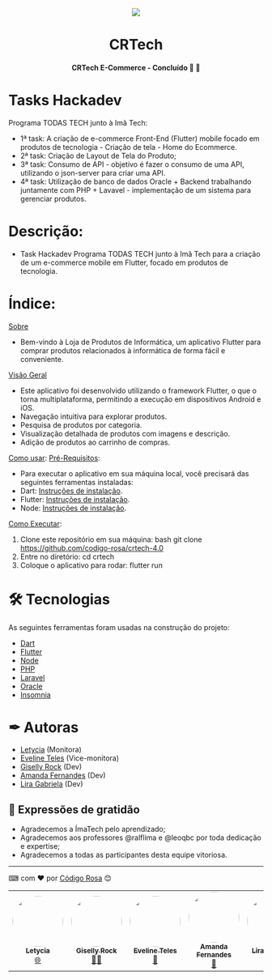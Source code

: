 <p align="center">
 <img src="https://github.com/codigo-rosa/crtech/assets/142268843/43eb7779-b04b-4a3a-bb52-343c132d4bd8"/>
</p>

<h1 align="center"> CRTech </h1>

 <h4 align="center"> 
	 CRTech E-Commerce - Concluído 🚀 🚀 
</h4>


# Tasks Hackadev
Programa TODAS TECH junto à Imã Tech:

- 1ª task: A criação de e-commerce Front-End (Flutter) mobile focado em produtos de tecnologia - Criação de tela - Home do Ecommerce.
- 2ª task: Criação de Layout de Tela do Produto;
- 3ª task: Consumo de API - objetivo é fazer o consumo de uma API, utilizando o json-server para criar uma API.
- 4ª task: Utilização de banco de dados Oracle + Backend trabalhando juntamente com PHP + Lavavel - implementação de um sistema para gerenciar produtos.

# Descrição:
- Task Hackadev Programa TODAS TECH junto à Imã Tech para a criação de um e-commerce mobile em Flutter, focado em produtos de tecnologia.

# Índice:

[Sobre](#Sobre)
- Bem-vindo à Loja de Produtos de Informática, um aplicativo Flutter para comprar produtos relacionados à informática de forma fácil e conveniente.

[Visão Geral](#VisãoGeral)
- Este aplicativo foi desenvolvido utilizando o framework Flutter, o que o torna multiplataforma, permitindo a execução em dispositivos Android e iOS.
- Navegação intuitiva para explorar produtos.
- Pesquisa de produtos por categoria.
- Visualização detalhada de produtos com imagens e descrição.
- Adição de produtos ao carrinho de compras.

[Como usar](#como-usar):
 [Pré-Requisitos](#pre-requisitos):
- Para executar o aplicativo em sua máquina local, você precisará das seguintes ferramentas instaladas:
- Dart: [Instruções de instalação](https://dart.dev/get-dart).
- Flutter: [Instruções de instalação](https://flutter.dev/docs/get-started/install).
- Node: [Instruções de instalação](https://nodejs.org/en/download).

[Como Executar](como-executar):
1. Clone este repositório em sua máquina:
bash
git clone https://github.com/codigo-rosa/crtech-4.0
2. Entre no diretório:
cd crtech
3. Coloque o aplicativo para rodar:
flutter run

# 🛠 Tecnologias

As seguintes ferramentas foram usadas na construção do projeto:

- [Dart](https://dart.dev/)
- [Flutter](https://flutter.dev/)
- [Node](https://nodejs.org/)
- [PHP](https://php.net/)
- [Laravel](https://laravel.com/)
- [Oracle](https://www.oracle.com/br/database/)
- [Insomnia](https://insomnia.rest/)


# ✒ Autoras
* [Letycia](https://github.com/letyciaEst08) (Monitora)
* [Eveline Teles](https://github.com/evelineteles) (Vice-monitora)
* [Giselly Rock](https://github.com/gisellyrock) (Dev)
* [Amanda Fernandes](https://github.com/AmandaBFernandes) (Dev)
* [Lira Gabriela](https://github.com/zliragabriella) (Dev)


## 🎁 Expressões de gratidão
* Agradecemos a ÍmaTech pelo aprendizado;
* Agradecemos aos professores @ralflima e @leoqbc por toda dedicação e expertise;
* Agradecemos a todas as participantes desta equipe vitoriosa.


---
⌨ com ❤ por [Código Rosa](https://gist.github.com/codigo-rosa) 😊


<table>
  <tr>
   <td align="center"><a href="https://github.com/letyciaEst08"><img style="border-radius: 50%;" src="https://avatars.githubusercontent.com/u/100210221?v=4" width="100px;" alt=""/><br /><sub><b>Letycia</b></sub></a><br /><a href="https://rocketseat.com.br/" title="Rocketseat">🌐</a></td>
  <td align="center"><a href="https://github.com/gisellyrock"><img style="border-radius: 50%;" src="https://avatars.githubusercontent.com/u/104739434?v=4" width="100px;" alt=""/><br /><sub><b>Giselly Rock</b></sub></a><br /><a href="https://rocketseat.com.br/" title="Rocketseat">👨‍🚀</a></td> 
   <td align="center"><a href="https://github.com/evelineteles"><img style="border-radius: 50%;" src="https://avatars.githubusercontent.com/u/137117578?v=4" width="100px;" alt=""/><br /><sub><b>Eveline Teles</b></sub></a><br /><a href="https://rocketseat.com.br/" title="Rocketseat">🚀</a></td>
    <td align="center"><a href="https://github.com/AmandaBFernandes"><img style="border-radius: 50%;" src="https://avatars.githubusercontent.com/u/74053122?v=4" width="100px;" alt=""/><br /><sub><b>Amanda Fernandes</b></sub></a><br /><a href="https://rocketseat.com.br/" title="Rocketseat">🚀</a></td>
   <td align="center"><a href="https://rocketseat.com.br"><img style="border-radius: 50%;" src="https://avatars.githubusercontent.com/u/138834497?v=4" width="100px;" alt=""/><br /><sub><b>Lira Gabriela</b></sub></a><br /><a href="https://rocketseat.com.br/" title="Rocketseat">🚀</a></td>
  <td align="center"><a href="https://rocketseat.com.br"><img style="border-radius: 50%;"
  </tr>
</table>
